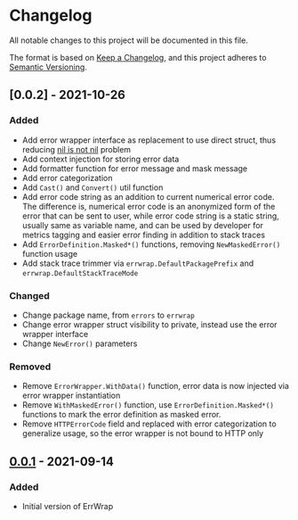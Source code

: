 # Changelog

All notable changes to this project will be documented in this file.

The format is based on [Keep a Changelog](https://keepachangelog.com/en/1.0.0/),
and this project adheres to [Semantic Versioning](https://semver.org/spec/v2.0.0.html).

## [0.0.2] - 2021-10-26

### Added

- Add error wrapper interface as replacement to use direct struct, thus reducing [nil is not nil](https://yourbasic.org/golang/gotcha-why-nil-error-not-equal-nil) problem
- Add context injection for storing error data
- Add formatter function for error message and mask message
- Add error categorization
- Add `Cast()` and `Convert()` util function
- Add error code string as an addition to current numerical error code. The difference is, numerical error code is an anonymized form of the error that can be sent to user, while error code string is a static string, usually same as variable name, and can be used by developer for metrics tagging and easier error finding in addition to stack traces
- Add `ErrorDefinition.Masked*()` functions, removing `NewMaskedError()` function usage
- Add stack trace trimmer via `errwrap.DefaultPackagePrefix` and `errwrap.DefaultStackTraceMode`

### Changed

- Change package name, from `errors` to `errwrap`
- Change error wrapper struct visibility to private, instead use the error wrapper interface
- Change `NewError()` parameters

### Removed

- Remove `ErrorWrapper.WithData()` function, error data is now injected via error wrapper instantiation
- Remove `WithMaskedError()` function, use `ErrorDefinition.Masked*()` functions to mark the error definition as masked error.
- Remove `HTTPErrorCode` field and replaced with error categorization to generalize usage, so the error wrapper is not bound to HTTP only


## [0.0.1] - 2021-09-14

### Added

- Initial version of ErrWrap

[Unreleased]: https://github.com/rapidashorg/errwrap/compare/v0.0.1...HEAD
[0.0.1]: https://github.com/rapidashorg/errwrap/releases/tag/v0.0.1
